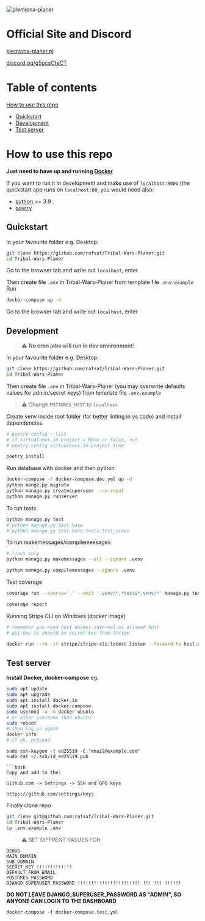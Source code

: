 ![plemiona-planer](https://plemiona-planer.pl/static/images/background.jpg)

# Official Site and Discord

[plemiona-planer.pl](https://plemiona-planer.pl/en/)

[discord.gg/g5pcsCteCT](https://discord.gg/g5pcsCteCT)

# Table of contents

[How to use this repo](#how-to-use-this-repo)

- [Quickstart](#quickstart)
- [Development](#development)
- [Test server](#test-server)

# How to use this repo

**Just need to have up and running [Docker](https://www.docker.com/get-started)**

If you want to run it in development and make use of `localhost:8000` (the quickstart app runs on `localhost:80`, you would need also:


- [python](https://www.python.org/downloads/) >= 3.9
- [poetry](https://python-poetry.org/)

## Quickstart

In your favourite folder e.g. Desktop:

```bash
git clone https://github.com/rafsaf/Tribal-Wars-Planer.git
cd Tribal-Wars-Planer

```
Go to the browser tab and write out `localhost`, enter


Then create file `.env` in Tribal-Wars-Planer from template file `.env.example`
Run

```bash
docker-compose up -d

```

Go to the browser tab and write out `localhost`, enter

## Development

> :warning: **No cron jobs will run in dev environment**!

In your favourite folder e.g. Desktop:

```bash
git clone https://github.com/rafsaf/Tribal-Wars-Planer.git
cd Tribal-Wars-Planer

```

Then create file `.env` in Tribal-Wars-Planer (you may overwrite defaults values for admin/secret keys) from template file `.env.example`

> :warning: Change `POSTGRES_HOST` to `localhost`.

Create venv inside root folder (for better linting in vs code) and install dependencies

```bash
# poetry config --list
# if virtualenvs.in-project = None or false, run
# poetry config virtualenvs.in-project true

poetry install

```

Run database with docker and then python

```bash
docker-compose -f docker-compose.dev.yml up -d
python mange.py migrate
python manage.py createsuperuser --no-input
python manage.py runserver
```

To run tests

```bash
python manage.py test
# python manage.py test base
# python manage.py test base.tests.test_views
```

To run makemessages/compilemessages

```bash
# linux only
python manage.py makemessages --all --ignore .venv

python manage.py compilemessages --ignore .venv
```

Test coverage

```bash
coverage run --source='.' --omit '.venv/*,*tests*,venv/*' manage.py test

coverage report
```

Running Stripe CLI on Windows (docker image)

```bash
# remember you need host.docker.internal as allowed host
# api-key is should be secret key from Stripe

docker run --rm -it stripe/stripe-cli:latest listen --forward-to host.docker.internal:8000/en/api/stripe-webhook/ --skip-verify --api-key sk_test_51IunwoIUoiUFYBGtpnRVBVro4iqXG8pndlUlpeBd1qbMNC9U7I0u6eQuCVjJdWMQoOpJhpyrztp2kUZSHMfi29Zh00TT5Q8yyL
```

## Test server

**Install Docker, docker-compose** eg.

```bash
sudo apt update
sudo apt upgrade
sudo apt install docker.io
sudo apt install docker-compose
sudo usermod -a -G docker ubuntu
# or other username than ubuntu
sudo reboot
# then log in again
docker info
# if ok, proceed
```

````
sudo ssh-keygen -t ed25519 -C "email@example.com"
sudo cat ~/.ssh/id_ed25519.pub

```bash
Copy and add to the:

Github.com -> Settings -> SSH and GPG keys

https://github.com/settings/keys

````

Finally clone repo

```bash
git clone git@github.com:rafsaf/Tribal-Wars-Planer.git
cd Tribal-Wars-Planer
cp .env.example .env
```

> :warning: SET DIFFRENT VALUES FOR:

```
DEBUG
MAIN_DOMAIN
SUB_DOMAIN
SECRET_KEY !!!!!!!!!!!!!
DEFAULT_FROM_EMAIL
POSTGRES_PASSWORD
DJANGO_SUPERUSER_PASSWORD !!!!!!!!!!!!!!!!!!!!!!! !!! !!! !!!!!!
```

**DO NOT LEAVE DJANGO_SUPERUSER_PASSWORD AS "ADMIN", SO ANYONE CAN LOGIN TO THE DASHBOARD**


```
docker-compose -f docker-compose.test.yml
```


